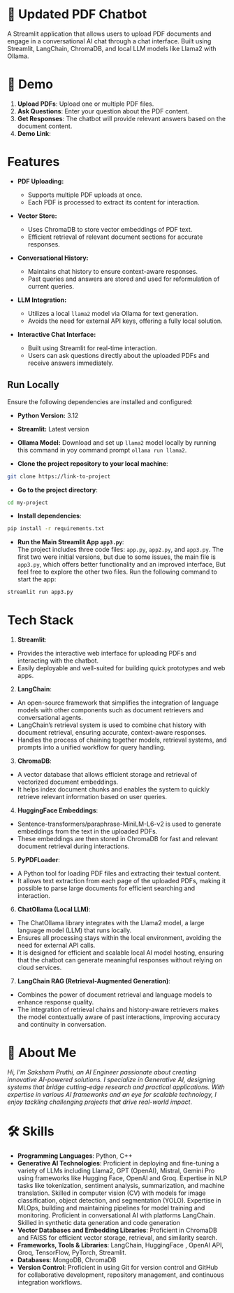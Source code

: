 # 💬 Updated PDF Chatbot
A Streamlit application that allows users to upload PDF documents and engage in a conversational AI chat through a chat interface. Built using Streamlit, LangChain, ChromaDB, and local LLM models like Llama2 with Ollama.


# 🚀 Demo

1. **Upload PDFs**: Upload one or multiple PDF files.
2. **Ask Questions**: Enter your question about the PDF content.
3. **Get Responses**: The chatbot will provide relevant answers based on the document content.
4. **Demo Link**:


# Features

- **PDF Uploading:** 
  - Supports multiple PDF uploads at once.
  - Each PDF is processed to extract its content for interaction.

- **Vector Store:** 
  - Uses ChromaDB to store vector embeddings of PDF text.
  - Efficient retrieval of relevant document sections for accurate responses.

- **Conversational History:**
  - Maintains chat history to ensure context-aware responses.
  - Past queries and answers are stored and used for reformulation of current queries.

- **LLM Integration:** 
  - Utilizes a local `llama2` model via Ollama for text generation.
  - Avoids the need for external API keys, offering a fully local solution.

- **Interactive Chat Interface:** 
  - Built using Streamlit for real-time interaction.
  - Users can ask questions directly about the uploaded PDFs and receive answers immediately.


## Run Locally

Ensure the following dependencies are installed and configured:

- **Python Version:** 3.12
- **Streamlit:** Latest version
- **Ollama Model:** Download and set up `llama2` model locally by running this command in yoy command prompt `ollama run llama2`.


- **Clone the project repository to your local machine**:
```bash
git clone https://link-to-project
```

- **Go to the project directory**:
```bash
cd my-project
```

- **Install dependencies**:

```bash
pip install -r requirements.txt
```

- **Run the Main Streamlit App `app3.py`**:  
The project includes three code files: `app.py`, `app2.py`, and `app3.py`. The first two were initial versions, but due to some issues, the main file is `app3.py`, which offers better functionality and an improved interface, But feel free to explore the other two files. Run the following command to start the app:

```bash
streamlit run app3.py
```


# Tech Stack

1. **Streamlit**:
- Provides the interactive web interface for uploading PDFs and interacting with the chatbot.
- Easily deployable and well-suited for building quick prototypes and web apps.

2. **LangChain**:
- An open-source framework that simplifies the integration of language models with other components such as document retrievers and conversational agents.
- LangChain’s retrieval system is used to combine chat history with document retrieval, ensuring accurate, context-aware responses.
- Handles the process of chaining together models, retrieval systems, and prompts into a unified workflow for query handling.

3. **ChromaDB**:
- A vector database that allows efficient storage and retrieval of vectorized document embeddings.
- It helps index document chunks and enables the system to quickly retrieve relevant information based on user queries.

4. **HuggingFace Embeddings**:
- Sentence-transformers/paraphrase-MiniLM-L6-v2 is used to generate embeddings from the text in the uploaded PDFs.
- These embeddings are then stored in ChromaDB for fast and relevant document retrieval during interactions.

5. **PyPDFLoader**:
- A Python tool for loading PDF files and extracting their textual content.
- It allows text extraction from each page of the uploaded PDFs, making it possible to parse large documents for efficient searching and interaction.

6. **ChatOllama (Local LLM)**:
- The ChatOllama library integrates with the Llama2 model, a large language model (LLM) that runs locally.
- Ensures all processing stays within the local environment, avoiding the need for external API calls.
- It is designed for efficient and scalable local AI model hosting, ensuring that the chatbot can generate meaningful responses without relying on cloud services.

7. **LangChain RAG (Retrieval-Augmented Generation)**:
- Combines the power of document retrieval and language models to enhance response quality.
- The integration of retrieval chains and history-aware retrievers makes the model contextually aware of past interactions, improving accuracy and continuity in conversation.


# 🚀 About Me
*Hi, I’m Saksham Pruthi, an AI Engineer passionate about creating innovative AI-powered solutions. I specialize in Generative AI, designing systems that bridge cutting-edge research and practical applications. With expertise in various AI frameworks and an eye for scalable technology, I enjoy tackling challenging projects that drive real-world impact*.

# 🛠 Skills
- **Programming Languages**: Python, C++
- **Generative AI Technologies**: Proficient in deploying and fine-tuning a variety of LLMs including Llama2, GPT (OpenAI), Mistral, Gemini Pro using frameworks like Hugging Face, OpenAI and Groq. Expertise in NLP tasks like tokenization, sentiment analysis, summarization, and machine translation. Skilled in computer vision (CV) with models for image classification, object detection, and segmentation (YOLO). Expertise in MLOps, building and maintaining pipelines for model training and monitoring. Proficient in conversational AI with platforms LangChain. Skilled in synthetic data generation and code generation
- **Vector Databases and Embedding Libraries**: Proficient in ChromaDB and FAISS for efficient vector storage, retrieval, and similarity search.
- **Frameworks, Tools & Libraries**: LangChain, HuggingFace , OpenAI API, Groq, TensorFlow, PyTorch, Streamlit.
- **Databases**: MongoDB, ChromaDB
- **Version Control**: Proficient in using Git for version control and GitHub for collaborative development, repository management, and continuous integration workflows.
